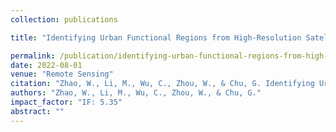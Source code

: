 ```yaml
---
collection: publications

title: "Identifying Urban Functional Regions from High-Resolution Satellite Images Using a Context-Aware Segmentation Network"

permalink: /publication/identifying-urban-functional-regions-from-high-resolution-satellite-images-using-a-context-aware-segmentation-network
date: 2022-08-01
venue: "Remote Sensing"
citation: "Zhao, W., Li, M., Wu, C., Zhou, W., & Chu, G. Identifying Urban Functional Regions from High-Resolution Satellite Images Using a Context-Aware Segmentation Network. Remote Sensing, 14(16), 3996."
authors: "Zhao, W., Li, M., Wu, C., Zhou, W., & Chu, G."
impact_factor: "IF: 5.35"
abstract: ""
---
```

